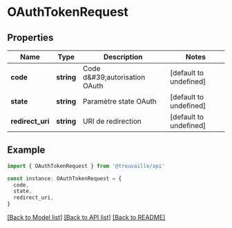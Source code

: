 # OAuthTokenRequest

## Properties

| Name             | Type       | Description                    | Notes                  |
| ---------------- | ---------- | ------------------------------ | ---------------------- |
| **code**         | **string** | Code d\&#39;autorisation OAuth | [default to undefined] |
| **state**        | **string** | Paramètre state OAuth          | [default to undefined] |
| **redirect_uri** | **string** | URI de redirection             | [default to undefined] |

## Example

```typescript
import { OAuthTokenRequest } from '@trouvaille/api'

const instance: OAuthTokenRequest = {
  code,
  state,
  redirect_uri,
}
```

[[Back to Model list]](../README.md#documentation-for-models) [[Back to API list]](../README.md#documentation-for-api-endpoints) [[Back to README]](../README.md)
